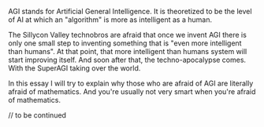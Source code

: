 AGI stands for Artificial General Intelligence. 
It is theoretized to be the level of AI at which an "algorithm" is more as intelligent as a human. 

The Sillycon Valley technobros are afraid that once we invent AGI there is only one small step to inventing something that is "even more intelligent than humans". At that point, that more intelligent than humans system will start improving itself. And soon after that, the techno-apocalypse comes. With the SuperAGI taking over the world. 

In this essay I will try to explain why those who are afraid of AGI are literally afraid of mathematics. And you're usually not very smart when you're afraid of mathematics. 

// to be continued